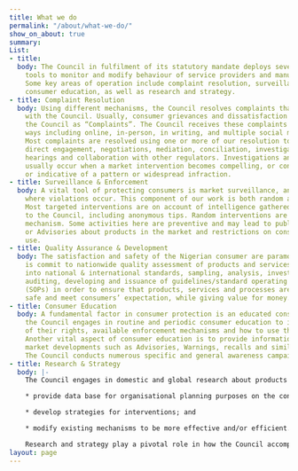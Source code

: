 ```yaml
---
title: What we do
permalink: "/about/what-we-do/"
show_on_about: true
summary: 
List:
- title: 
  body: The Council in fulfilment of its statutory mandate deploys several regulatory
    tools to monitor and modify behaviour of service providers and manufacturers.
    Some key areas of operation include complaint resolution, surveillance and enforcement,
    consumer education, as well as research and strategy.
- title: Complaint Resolution
  body: Using different mechanisms, the Council resolves complaints that are filed
    with the Council. Usually, consumer grievances and dissatisfaction are filed with
    the Council as “Complaints”. The Council receives these complaints in diverse
    ways including online, in-person, in writing, and multiple social media platforms.
    Most complaints are resolved using one or more of our resolution tools, such as
    direct engagement, negotiations, mediation, conciliation, investigations, administrative
    hearings and collaboration with other regulators. Investigations and hearings
    usually occur when a market intervention becomes compelling, or conduct is egregious
    or indicative of a pattern or widespread infraction.
- title: Surveillance & Enforcement
  body: A vital tool of protecting consumers is market surveillance, and enforcement
    where violations occur. This component of our work is both random and targeted.
    Most targeted interventions are on account of intelligence gathered by, or provided
    to the Council, including anonymous tips. Random interventions are a quality assurance
    mechanism. Some activities here are preventive and may lead to publishing Guidelines
    or Advisories about products in the market and restrictions on consumption or
    use.
- title: Quality Assurance & Development
  body: The satisfaction and safety of the Nigerian consumer are paramount. The Council
    is commit to nationwide quality assessment of products and services, through inputs
    into national & international standards, sampling, analysis, investigation, process
    auditing, developing and issuance of guidelines/standard operating procedures
    (SOPs) in order to ensure that products, services and processes are of good quality,
    safe and meet consumers’ expectation, while giving value for money.
- title: Consumer Education
  body: A fundamental factor in consumer protection is an educated consumer. As such,
    the Council engages in routine and periodic consumer education to inform consumers
    of their rights, available enforcement mechanisms and how to use the processes.
    Another vital aspect of consumer education is to provide information about key
    market developments such as Advisories, Warnings, recalls and similar interventions.
    The Council conducts numerous specific and general awareness campaigns.
- title: Research & Strategy
  body: |-
    The Council engages in domestic and global research about products and services, as well as changing or evolving market trends and consumer behaviour. The objectives are to:

    * provide data base for organisational planning purposes on the concept of consumerism;

    * develop strategies for interventions; and

    * modify existing mechanisms to be more effective and/or efficient.

    Research and strategy play a pivotal role in how the Council accomplishes its mandate and allocates its limited resources.
layout: page
---
```


